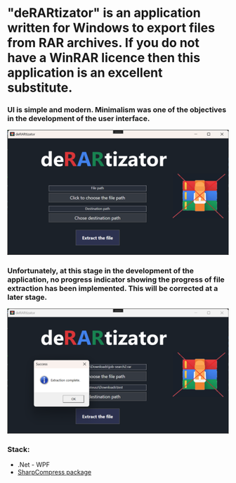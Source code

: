 # "deRARtizator" is an application written for Windows to export files from RAR archives. If you do not have a WinRAR licence then this application is an excellent substitute.

### UI is simple and modern. Minimalism was one of the objectives in the development of the user interface.
<img src="images/img1.png">

### Unfortunately, at this stage in the development of the application, no progress indicator showing the progress of file extraction has been implemented. This will be corrected at a later stage.
<img src="images/img2.png">

<h3>Stack:</h3>
<ul>
 <li>.Net - WPF</li>
 <li><a href="https://www.nuget.org/packages/SharpCompress/0.36.0?_src=template">SharpCompress package</li>
</ul>
